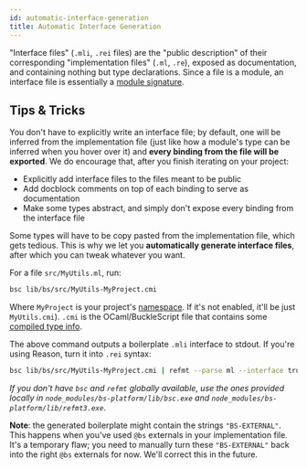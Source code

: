```yaml
---
id: automatic-interface-generation
title: Automatic Interface Generation
---
```


"Interface files" (`.mli`, `.rei` files) are the "public description" of their corresponding "implementation files" (`.ml`, `.re`), exposed as documentation, and containing nothing but type declarations. Since a file is a module, an interface file is essentially a [module signature](https://reasonml.github.io/guide/language/module#signatures).

## Tips & Tricks

You don't have to explicitly write an interface file; by default, one will be inferred from the implementation file (just like how a module's type can be inferred when you hover over it) and **every binding from the file will be exported**. We do encourage that, after you finish iterating on your project:

- Explicitly add interface files to the files meant to be public
- Add docblock comments on top of each binding to serve as documentation
- Make some types abstract, and simply don't expose every binding from the interface file

Some types will have to be copy pasted from the implementation file, which gets tedious. This is why we let you **automatically generate interface files**, after which you can tweak whatever you want.

For a file `src/MyUtils.ml`, run:

```sh
bsc lib/bs/src/MyUtils-MyProject.cmi
```

Where `MyProject` is your project's [namespace](build-configuration.md#name-namespace). If it's not enabled, it'll be just `MyUtils.cmi`). `.cmi` is the OCaml/BuckleScript file that contains some [compiled type info](https://reasonml.github.io/community/faq#compiled-files).

The above command outputs a boilerplate `.mli` interface to stdout. If you're using Reason, turn it into `.rei` syntax:

```sh
bsc lib/bs/src/MyUtils-MyProject.cmi | refmt --parse ml --interface true
```

_If you don't have `bsc` and `refmt` globally available, use the ones provided locally in `node_modules/bs-platform/lib/bsc.exe` and `node_modules/bs-platform/lib/refmt3.exe`_.

**Note**: the generated boilerplate might contain the strings `"BS-EXTERNAL"`. This happens when you've used `@bs` externals in your implementation file. It's a temporary flaw; you need to manually turn these `"BS-EXTERNAL"` back into the right `@bs` externals for now. We'll correct this in the future.
